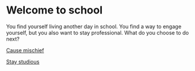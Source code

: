 # Welcome to school

You find yourself living another day in school. You find a way to engage yourself, but you also want to stay professional. What do you choose to do next?

[Cause mischief](troublemaker.md)

[Stay studious](ivy-league-institution.md)
